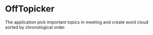 # OffTopicker
The application pick important topics in meeting and create word cloud sorted by chronological order.

